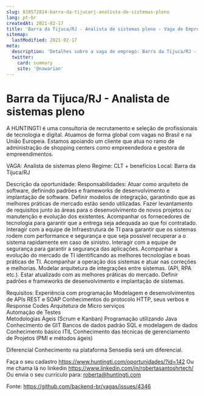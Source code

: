```yaml
---
slug: 810572814-barra-da-tijucarj-analista-de-sistemas-pleno
lang: pt-br
createdAt: 2021-02-17
title: 'Barra da Tijuca/RJ - Analista de sistemas pleno - Vaga de Emprego'
sitemap:
  lastModified: 2021-02-17
meta:
  description: 'Detalhes sobre a vaga de emprego: Barra da Tijuca/RJ - Analista de sistemas pleno'
  twitter:
    card: summary
    site: '@nawarian'
---
```


# Barra da Tijuca/RJ - Analista de sistemas pleno

A HUNTINGTI é uma consultoria de recrutamento e seleção de profissionais de tecnologia e digital. Atuamos de forma global com vagas no Brasil e na União Europeia.
Estamos apoiando um cliente que atua no ramo de administração de shopping centers como empreendedora e gestora de empreendimentos.

VAGA: Analista de sistemas pleno
Regime: CLT + benefícios
Local: Barra da Tijuca/RJ

Descrição da oportunidade:
 Responsabilidades:
Atuar como arquiteto de software, definindo padrões e  frameworks de desenvolvimento e implantação de software. Definir modelos de integração, garantindo que as melhores práticas de mercado estão sendo utilizadas.
Fazer levantamento de requisitos junto às áreas para o desenvolvimento de novos projetos ou manutenção e evolução dos existentes.
Acompanhar os fornecedores de tecnologia para garantir que a entrega seja adequada ao que foi contratado.
Interagir com a equipe de Infraestrutura de TI para garantir que os sistemas rodem com performance e segurança e que seja possível recuperar a o sistema rapidamente em caso de sinistro.
Interagir com a equipe de segurança para garantir a segurança das aplicações.
Acompanhar a evolução do mercado de TI identificando as melhores tecnologias e boas práticas de TI.
Acompanhar a operação dos sistemas e atuar nas correções e melhorias.
Modelar arquitetura de integrações entre sistemas. (API, RPA etc.).
Estar atualizado com as melhores práticas do mercado.
Definir padrões e frameworks de desenvolvimento e implantação de sistemas.

Requisitos:
Experiência com programação
Modelagem e desenvolvimentos de APIs REST e SOAP
Conhecimentos do protocolo HTTP, seus verbos e Response Codes
Arquitetura de Micro serviços  
Automação de Testes  
Metodologias Ágeis (Scrum e Kanban)
Programação utilizando Java 
Conhecimento de GIT 
Bancos de dados padrão SQL e modelagem de dados
Conhecimento básico ITIL
Conhecimento das técnicas de gerenciamento de Projetos (PMI e métodos ágeis)

Diferencial
Conhecimento na plataforma Sensedia será um diferencial.

Faça o seu cadastro https://www.huntingti.com/oportunidades/?id=142
Ou me chama lá no linkedin https://www.linkedin.com/in/robertasantoshrtech/
Ou envia o seu currículo para: roberta@huntingti.com



Fonte: https://github.com/backend-br/vagas/issues/4346